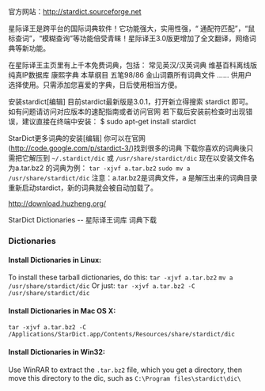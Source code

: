 官方网站：http://stardict.sourceforge.net

星际译王是跨平台的国际词典软件！它功能强大，实用性强，“ 通配符匹配”，“鼠标查词”，“模糊查询”等功能倍受青睐！星际译王3.0版更增加了全文翻译，网络词典等新功能。

在星际译王主页里有上千本免费词典，包括：
常见英汉/汉英词典
维基百科离线版
纯真IP数据库
康熙字典
本草纲目
五笔98/86
金山词霸所有词典文件
……
供用户选择使用。只需添加您喜爱的字典，日后使用相当方便。

安装stardict[编辑]
目前stardict最新版是3.0.1，打开新立得搜索 stardict 即可。
如有问题请访问对应版本的速配指南或者访问官网
若下载后安装前检查时出现错误，建议直接在终端中安装： $ sudo apt-get install stardict

StarDict更多词典的安装[编辑]
你可以在官网(http://code.google.com/p/stardict-3/)找到很多的词典
下载你喜欢的词典後只需把它解压到 `~/.stardict/dic` 或 `/usr/share/stardict/dic`
现在以安装文件名为a.tar.bz2 的词典为例：
`tar -xjvf a.tar.bz2`
`sudo mv a /usr/share/stardict/dic`
注意：a.tar.bz2是词典文件，a 是解压出来的词典目录
重新启动stardict，新的词典就会被自动加载了。


http://download.huzheng.org/

StarDict Dictionaries -- 星际译王词库 词典下载

### Dictionaries

#### Install Dictionaries in Linux:
To install these tarball dictionaries, do this:
`tar -xjvf a.tar.bz2`
`mv a /usr/share/stardict/dic`
Or just:
`tar -xjvf a.tar.bz2 -C /usr/share/stardict/dic`

#### Install Dictionaries in Mac OS X:
`tar -xjvf a.tar.bz2 -C /Applications/StarDict.app/Contents/Resources/share/stardict/dic`

#### Install Dictionaries in Win32:
Use WinRAR to extract the `.tar.bz2` file, which you get a directory, then move this directory to the dic\, such as `C:\Program files\stardict\dic\`



